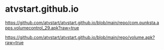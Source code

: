 # atvstart.github.io


https://github.com/atvstart/atvstart.github.io/blob/main/repo/com.punksta.apps.volumecontrol_29.apk?raw=true

https://github.com/atvstart/atvstart.github.io/blob/main/repo/volume.apk?raw=true
